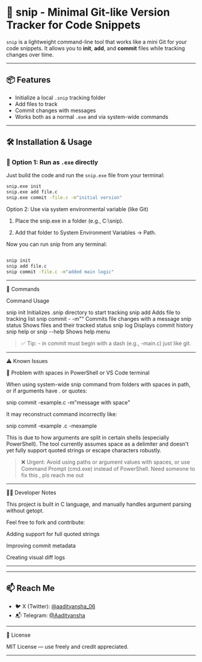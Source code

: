 # 🧠 snip - Minimal Git-like Version Tracker for Code Snippets

`snip` is a lightweight command-line tool that works like a mini Git for your code snippets. It allows you to **init**, **add**, and **commit** files while tracking changes over time.

---

## 📦 Features

- Initialize a local `.snip` tracking folder
- Add files to track
- Commit changes with messages
- Works both as a normal `.exe` and via system-wide commands

---

## 🛠 Installation & Usage

### 🔸 Option 1: Run as `.exe` directly

Just build the code and run the `snip.exe` file from your terminal:

```bash
snip.exe init
snip.exe add file.c
snip.exe commit -file.c -m"initial version"
````
Option 2: Use via system environmental variable (like Git)

1. Place the snip.exe in a folder (e.g., C:\snip\).


2. Add that folder to System Environment Variables → Path.



Now you can run snip from any terminal:
```` bash

snip init
snip add file.c
snip commit -file.c -m"added main logic"
````

---

🔧 Commands

Command	Usage

snip init	Initializes .snip directory to start tracking
snip add <filename>	Adds file to tracking list
snip commit -<filename> -m"<message>"	Commits file changes with a message
snip status	Shows files and their tracked status
snip log	Displays commit history
snip help or snip --help	Shows help menu


> ✅ Tip: -<filename> in commit must begin with a dash (e.g., -main.c) just like git.




---

⚠️ Known Issues

🐛 Problem with spaces in PowerShell or VS Code terminal

When using system-wide snip command from folders with spaces in path, or if arguments have . or quotes:

snip commit -example.c -m"message with space"

It may reconstruct command incorrectly like:

snip commit -example .c -mexample

This is due to how arguments are split in certain shells (especially PowerShell). The tool currently assumes space as a delimiter and doesn't yet fully support quoted strings or escape characters robustly.

> ❌ Urgent: Avoid using paths or argument values with spaces, or use Command Prompt (cmd.exe) instead of PowerShell.
> Need someone to fix this , pls reach me out 




---

👨‍💻 Developer Notes

This project is built in C language, and manually handles argument parsing without getopt.

Feel free to fork and contribute:

Adding support for full quoted strings

Improving commit metadata

Creating visual diff logs



---
---

## 📫 Reach Me

- 🐦 X (Twitter): [@aadityansha_06](https://x.com/aadityansha_06)
- 📬 Telegram: [@Aadityansha](https://t.me/Aadityansha)
<hr>
📄 License

MIT License — use freely and credit appreciated.


---
